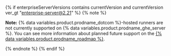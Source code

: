 {% if enterpriseServerVersions contains currentVersion and currentVersion ver_gt "enterprise-server@2.21" %}
{% note %}

**Note:** {% data variables.product.prodname_dotcom %}-hosted runners are not currently supported on {% data variables.product.prodname_ghe_server %}. You can see more information about planned future support on the [{% data variables.product.prodname_roadmap %}](https://github.com/github/roadmap/issues/72).

{% endnote %}
{% endif %}
